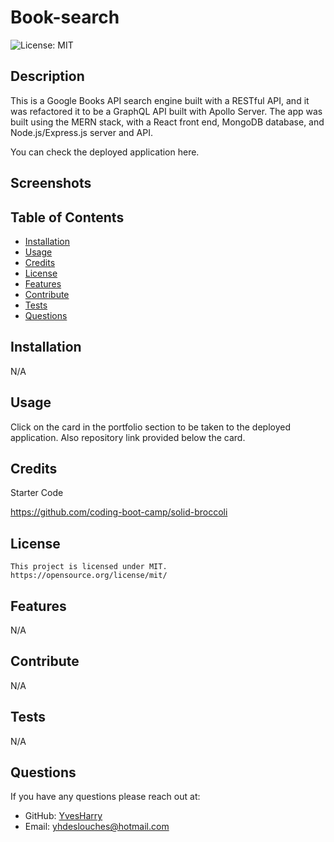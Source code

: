 # Book-search

![License: MIT](https://img.shields.io/badge/License-MIT-yellow.svg)


## Description

This is a Google Books API search engine built with a RESTful API, and it was refactored it to be a GraphQL API built with Apollo Server. The app was built using the MERN stack, with a React front end, MongoDB database, and Node.js/Express.js server and API.

You can check the deployed application here.

## Screenshots



## Table of Contents

- [Installation](#installation)
- [Usage](#usage)
- [Credits](#credits)
- [License](#license)
- [Features](#features)
- [Contribute](#contribute)
- [Tests](#tests)
- [Questions](#questions)

## Installation

N/A

## Usage

Click on the card in the portfolio section to be taken to the deployed application. Also repository link provided below the card.

## Credits

Starter Code

https://github.com/coding-boot-camp/solid-broccoli

## License

    This project is licensed under MIT.
    https://opensource.org/license/mit/

## Features

N/A

## Contribute

N/A

## Tests

N/A

## Questions

If you have any questions please reach out at:

- GitHub: [YvesHarry](https://github.com/YvesHarry)
- Email: [yhdeslouches@hotmail.com](mailto:yhdeslouches@hotmail.com)
